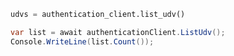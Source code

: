 ```python
udvs = authentication_client.list_udv()
```

```csharp
var list = await authenticationClient.ListUdv();
Console.WriteLine(list.Count());
```
